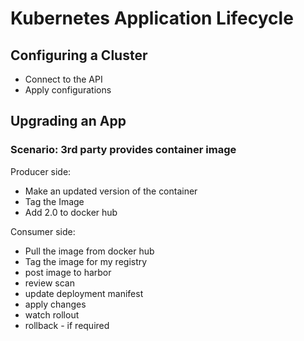 # Kubernetes Application Lifecycle

## Configuring a Cluster

* Connect to the API
* Apply configurations

## Upgrading an App

### Scenario: 3rd party provides container image

Producer side:

* Make an updated version of the container
* Tag the Image
* Add 2.0 to docker hub

Consumer side:

* Pull the image from docker hub
* Tag the image for my registry
* post image to harbor
* review scan
* update deployment manifest
* apply changes
* watch rollout
* rollback - if required
